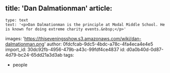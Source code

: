 title: 'Dan Dalmationman'
article:
  -
    type: text
    text: '<p>Dan Dalmationman is the principle at Modal Middle School. He is known for doing extreme charity events.&nbsp;</p>'
images: 'https://thiseveningsshow.s3.amazonaws.com/wiki/dan-dalmationman.png'
author: 0fdcfcab-9dc5-4bdc-a78c-4fa4eca4e4e5
import_id: 30dc92fb-4956-479b-a43c-99fdf4ce4837
id: d0a0b40d-0d87-4d79-bc24-65dd21a3d3ab
tags:
  - people
